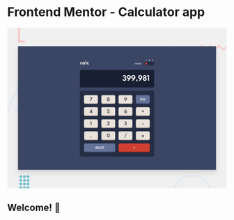 # Frontend Mentor - Calculator app

![Design preview for the Calculator app coding challenge](./design/desktop-preview.jpg)

## Welcome! 👋
